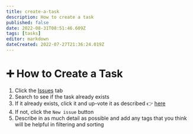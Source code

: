 ```yaml
---
title: create-a-task
description: How to create a task
published: false
date: 2022-08-31T08:51:46.609Z
tags: [tasks]
editor: markdown
dateCreated: 2022-07-27T21:36:24.019Z
---
```


# ➕ How to Create a Task

1. Click the [Issues](https://github.com/FDA-AI/FDAi/issues?q=is%3Aissue+is%3Aopen+sort%3Aupdated-desc) tab
2. Search to see if the task already exists
3. If it already exists, click it and up-vote it as described 👉 [here](vote-on-tasks-and-sort-by-priority.md)
4. If not, click the `New issue` button
5. Describe in as much detail as possible and add any tags that you think will be helpful in filtering and sorting
